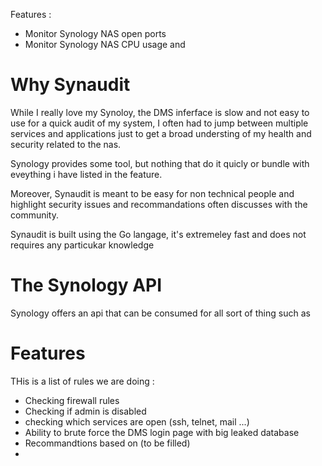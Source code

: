 Features :

- Monitor Synology NAS open ports 
- Monitor Synology NAS CPU usage and 

# Why Synaudit 

While I really love my Synoloy, the DMS inferface is slow and not easy to use for a quick audit of my system, I often had to jump between multiple services and applications just to get a broad understing of my health and security related to the nas.

Synology provides some tool, but nothing that do it quicly or bundle with eveything i have listed in the feature. 

Moreover, Synaudit is meant to be easy for non technical people and highlight security issues and recommandations often discusses with the community.

Synaudit is built using the Go langage, it's extremeley fast and does not requires any particukar knowledge

# The Synology API 

Synology offers an api that can be consumed for all sort of thing such as 

# Features 

THis is a list of rules we are doing :

- Checking firewall rules
- Checking if admin is disabled
- checking which services are open (ssh, telnet, mail ...)
- Ability to brute force the DMS login page with big leaked database
- Recommandtions based on (to be filled)
- 